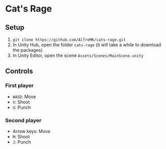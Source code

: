# Cat's Rage

## Setup

1. `git clone https://github.com/AlfreMK/cats-rage.git`
2. In Unity Hub, open the folder `cats-rage` (it will take a while to download the packages)
3. In Unity Editor, open the scene `Assets/Scenes/MainScene.unity`

## Controls

### First player
- `WASD`: Move
- `V`: Shoot
- `G`: Punch

### Second player
- Arrow keys: Move
- `M`: Shoot
- `J`: Punch